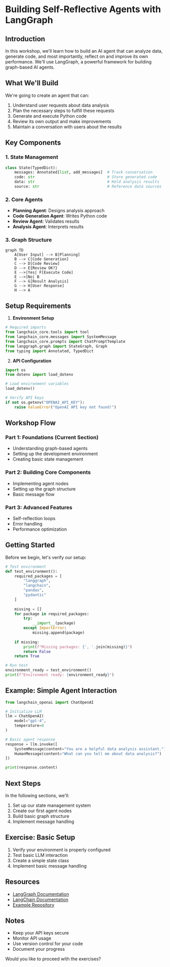 # Building Self-Reflective Agents with LangGraph

## Introduction
In this workshop, we'll learn how to build an AI agent that can analyze data, generate code, and most importantly, reflect on and improve its own performance. We'll use LangGraph, a powerful framework for building graph-based AI agents.

## What We'll Build
We're going to create an agent that can:
1. Understand user requests about data analysis
2. Plan the necessary steps to fulfill these requests
3. Generate and execute Python code
4. Review its own output and make improvements
5. Maintain a conversation with users about the results

## Key Components

### 1. State Management
```python
class State(TypedDict):
    messages: Annotated[list, add_messages]  # Track conversation
    code: str                                # Store generated code
    data: str                                # Hold analysis results
    source: str                              # Reference data sources
```

### 2. Core Agents
- **Planning Agent**: Designs analysis approach
- **Code Generation Agent**: Writes Python code
- **Review Agent**: Validates results
- **Analysis Agent**: Interprets results

### 3. Graph Structure
```mermaid
graph TD
    A[User Input] --> B[Planning]
    B --> C[Code Generation]
    C --> D[Code Review]
    D --> E{Review OK?}
    E -->|Yes| F[Execute Code]
    E -->|No| B
    F --> G[Result Analysis]
    G --> H[User Response]
    H --> A
```

## Setup Requirements

1. **Environment Setup**
```python
# Required imports
from langchain_core.tools import tool
from langchain_core.messages import SystemMessage
from langchain_core.prompts import ChatPromptTemplate
from langgraph.graph import StateGraph, Graph
from typing import Annotated, TypedDict
```

2. **API Configuration**
```python
import os
from dotenv import load_dotenv

# Load environment variables
load_dotenv()

# Verify API keys
if not os.getenv("OPENAI_API_KEY"):
    raise ValueError("OpenAI API key not found!")
```

## Workshop Flow

### Part 1: Foundations (Current Section)
- Understanding graph-based agents
- Setting up the development environment
- Creating basic state management

### Part 2: Building Core Components
- Implementing agent nodes
- Setting up the graph structure
- Basic message flow

### Part 3: Advanced Features
- Self-reflection loops
- Error handling
- Performance optimization

## Getting Started

Before we begin, let's verify our setup:

```python
# Test environment
def test_environment():
    required_packages = [
        "langgraph",
        "langchain",
        "pandas",
        "pydantic"
    ]
    
    missing = []
    for package in required_packages:
        try:
            __import__(package)
        except ImportError:
            missing.append(package)
    
    if missing:
        print(f"Missing packages: {', '.join(missing)}")
        return False
    return True

# Run test
environment_ready = test_environment()
print(f"Environment ready: {environment_ready}")
```

## Example: Simple Agent Interaction

```python
from langchain_openai import ChatOpenAI

# Initialize LLM
llm = ChatOpenAI(
    model="gpt-4",
    temperature=0
)

# Basic agent response
response = llm.invoke([
    SystemMessage(content="You are a helpful data analysis assistant."),
    HumanMessage(content="What can you tell me about data analysis?")
])

print(response.content)
```

## Next Steps
In the following sections, we'll:
1. Set up our state management system
2. Create our first agent nodes
3. Build basic graph structure
4. Implement message handling

## Exercise: Basic Setup
1. Verify your environment is properly configured
2. Test basic LLM interaction
3. Create a simple state class
4. Implement basic message handling

## Resources
- [LangGraph Documentation](https://python.langchain.com/docs/langgraph)
- [LangChain Documentation](https://python.langchain.com)
- [Example Repository](https://github.com/example/repository)

## Notes
- Keep your API keys secure
- Monitor API usage
- Use version control for your code
- Document your progress

Would you like to proceed with the exercises?